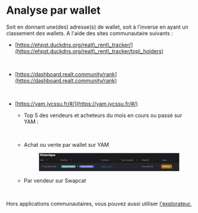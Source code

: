 # Analyse par wallet

Soit en donnant une(des) adresse(s) de wallet, soit à l'inverse en ayant un classement des wallets. A l'aide des sites communautaire suivants :&#x20;

*   [https://ehpst.duckdns.org/realt\_rent\_tracker/](https://ehpst.duckdns.org/realt\_rent\_tracker/top\_holders)

    <figure><img src="../.gitbook/assets/image (24).png" alt=""><figcaption></figcaption></figure>




*   [https://dashboard.realt.community/rank](https://dashboard.realt.community/rank)

    <figure><img src="../.gitbook/assets/image (67).png" alt=""><figcaption></figcaption></figure>
* [https://yam.jycssu.fr/#/](https://yam.jycssu.fr/#/)
  *   Top 5 des vendeurs et acheteurs du mois en cours ou passé sur YAM :&#x20;

      <figure><img src="../.gitbook/assets/image (2) (3) (1).png" alt=""><figcaption></figcaption></figure>
  *   Achat ou vente par wallet sur YAM

      <figure><img src="../.gitbook/assets/image (11).png" alt=""><figcaption></figcaption></figure>
  *   Par vendeur sur Swapcat

      <figure><img src="../.gitbook/assets/image (3) (3).png" alt=""><figcaption></figcaption></figure>

Hors applications communautaires, vous pouvez aussi utiliser [l'explorateur.](../defi-realt/explorateurs/)





